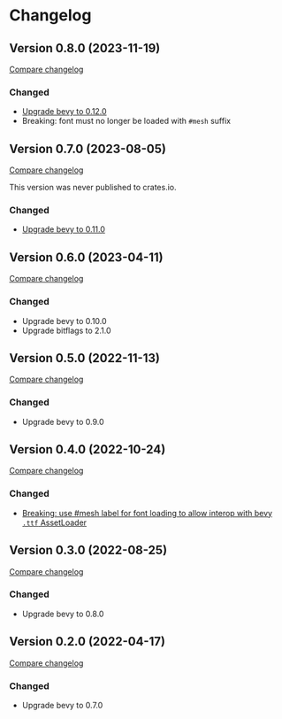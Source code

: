 # Changelog

[git_tag_comparison]: https://github.com/blaind/bevy_text_mesh/compare/v0.8.0...main

## Version 0.8.0 (2023-11-19)

[Compare changelog](https://github.com/blaind/bevy_text_mesh/compare/v0.7.0...v0.8.0)

### Changed

- [Upgrade bevy to 0.12.0][32]
- Breaking: font must no longer be loaded with `#mesh` suffix

## Version 0.7.0 (2023-08-05)

[Compare changelog](https://github.com/blaind/bevy_text_mesh/compare/v0.6.0...v0.7.0)

This version was never published to crates.io.

### Changed

- [Upgrade bevy to 0.11.0][29]

## Version 0.6.0 (2023-04-11)

[Compare changelog](https://github.com/blaind/bevy_text_mesh/compare/v0.5.0...v0.6.0)

### Changed

- Upgrade bevy to 0.10.0
- Upgrade bitflags to 2.1.0

## Version 0.5.0 (2022-11-13)

[Compare changelog](https://github.com/blaind/bevy_text_mesh/compare/v0.4.0...v0.5.0)

### Changed

- Upgrade bevy to 0.9.0

## Version 0.4.0 (2022-10-24)

[Compare changelog](https://github.com/blaind/bevy_text_mesh/compare/v0.3.0...v0.4.0)

### Changed

- [Breaking: use #mesh label for font loading to allow interop with bevy `.ttf` AssetLoader][15]

## Version 0.3.0 (2022-08-25)

[Compare changelog](https://github.com/blaind/bevy_text_mesh/compare/v0.2.0...v0.3.0)

### Changed

- Upgrade bevy to 0.8.0

## Version 0.2.0 (2022-04-17)

[Compare changelog](https://github.com/blaind/bevy_text_mesh/compare/v0.1.0...v0.2.0)

### Changed

- Upgrade bevy to 0.7.0

[15]: https://github.com/blaind/bevy_text_mesh/pull/15
[29]: https://github.com/blaind/bevy_text_mesh/pull/29
[32]: https://github.com/blaind/bevy_text_mesh/pull/32
